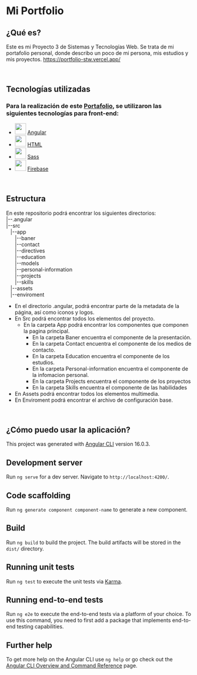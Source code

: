 # Mi Portfolio

## ¿Qué es?
Este es mi Proyecto 3 de Sistemas y Tecnologías Web. Se trata de mi portafolio personal, donde describo un poco de mi persona, mis estudios y mis proyectos.
https://portfolio-stw.vercel.app/

<br>

## Tecnologías utilizadas
### Para la realización de este [Portafolio](https://portfolio-stw.vercel.app/), se utilizaron las siguientes tecnologías para front-end:
- <img src="https://angular.io/assets/images/logos/angular/angular.svg" width="30px"> [Angular](https://angular.io/)
- <img src="https://upload.wikimedia.org/wikipedia/commons/thumb/6/61/HTML5_logo_and_wordmark.svg/2048px-HTML5_logo_and_wordmark.svg.png" width="30px"> [HTML](https://developer.mozilla.org/es/docs/Web/HTML)
- <img src="https://cdn.freebiesupply.com/logos/thumbs/2x/sass-1-logo.png" width="30px"> [Sass](https://sass-lang.com)
- <img src="https://www.gstatic.com/devrel-devsite/prod/v2c10fec5dec8e88524872f90bc9df3c3ce398afab445f39d54a016b2c011b9b9/firebase/images/touchicon-180.png" width="30px"> [Firebase](https://firebase.google.com/?hl=es)

<br>

## Estructura
En este repositorio podrá encontrar los siguientes directorios:<br>
|--.angular<br>
|--src <br>
&nbsp;&nbsp;&nbsp;|--app<br>
&nbsp;&nbsp;&nbsp;&nbsp;&nbsp;&nbsp;|--baner<br>
&nbsp;&nbsp;&nbsp;&nbsp;&nbsp;&nbsp;|--contact<br>
&nbsp;&nbsp;&nbsp;&nbsp;&nbsp;&nbsp;|--directives<br>
&nbsp;&nbsp;&nbsp;&nbsp;&nbsp;&nbsp;|--education<br>
&nbsp;&nbsp;&nbsp;&nbsp;&nbsp;&nbsp;|--models<br>
&nbsp;&nbsp;&nbsp;&nbsp;&nbsp;&nbsp;|--personal-information<br>
&nbsp;&nbsp;&nbsp;&nbsp;&nbsp;&nbsp;|--projects<br>
&nbsp;&nbsp;&nbsp;&nbsp;&nbsp;&nbsp;|--skills<br>
&nbsp;&nbsp;&nbsp;|--assets<br>
&nbsp;&nbsp;&nbsp;|--enviroment<br>

- En el directorio .angular, podrá encontrar parte de la metadata de la página, así como iconos y logos.
- En Src podrá encontrar todos los elementos del proyecto.
  - En la carpeta App podrá encontrar los componentes que componen la pagina principal.
    - En la carpeta Baner encuentra el componente de la presentación.
    - En la carpeta Contact encuentra el componente de los medios de contacto.
    - En la carpeta Education encuentra el componente de los estudios.
    - En la carpeta Personal-information encuentra el componente de la infomacion personal.
    - En la carpeta Projects encuentra el componente de los proyectos
    - En la carpeta Skills encuentra el componente de las habilidades
- En Assets podrá encontrar todos los elementos multimedia.
- En Enviroment podrá encontrar el archivo de configuración base.

<br>

## ¿Cómo puedo usar la aplicación?
This project was generated with [Angular CLI](https://github.com/angular/angular-cli) version 16.0.3.

## Development server
Run `ng serve` for a dev server. Navigate to `http://localhost:4200/`.

## Code scaffolding
Run `ng generate component component-name` to generate a new component.

## Build
Run `ng build` to build the project. The build artifacts will be stored in the `dist/` directory.

## Running unit tests
Run `ng test` to execute the unit tests via [Karma](https://karma-runner.github.io).

## Running end-to-end tests
Run `ng e2e` to execute the end-to-end tests via a platform of your choice. To use this command, you need to first add a package that implements end-to-end testing capabilities.

## Further help
To get more help on the Angular CLI use `ng help` or go check out the [Angular CLI Overview and Command Reference](https://angular.io/cli) page.

